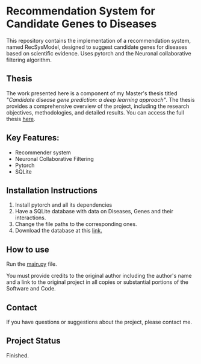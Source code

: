 
# Recommendation System for Candidate Genes to Diseases

This repository contains the implementation of a recommendation system, named RecSysModel, designed to suggest candidate genes for diseases based on scientific evidence. Uses pytorch and the Neuronal collaborative filtering algorithm.


<!-- This project is a part of the Master's thesis in [Nome do Seu Programa de Mestrado] at [Nome da Sua Universidade]. -->

## Thesis

The work presented here is a component of my Master's thesis titled *"Candidate disease gene prediction: a deep learning approach"*. The thesis provides a comprehensive overview of the project, including the research objectives, methodologies, and detailed results. You can access the full thesis [here](https://repositorio.ulisboa.pt/handle/10400.5/95452).

## Key Features:

- Recommender system
- Neuronal Collaborative Filtering
- Pytorch
- SQLite

<!--## Results and Impact:

...

## Conclusions:

...

---
-->


## Installation Instructions

1. Install pytorch and all its dependencies
2. Have a SQLite database with data on Diseases, Genes and their interactions. 
3. Change the file paths to the corresponding ones. 
4. Download the database at this [link.](https://figshare.com/s/2c23925a10f882381572)
<!-- 4. Execute `main.py` para instalar as dependências. -->

## How to use

Run the [main.py](main.py) file. 

You must provide credits to the original author including the author's name and a link to the original project in all copies or substantial portions of the Software and Code.




<!--## Documentação

Link para a documentação completa.

## Contribuição

Leia nossas [diretrizes de contribuição](CONTRIBUTING.md) antes de contribuir. -->

<!-- ## Licença

Este projeto é licenciado sob a [Licença XYZ](LICENSE). -->

## Contact

If you have questions or suggestions about the project, please contact me. <!--at [your-email@example.com](mailto:your-email@example.com).-->

## Project Status

Finished.

<!--## Agradecimentos

- Agradecimento a alguém
- Inspirado por [link para inspiração]-->
